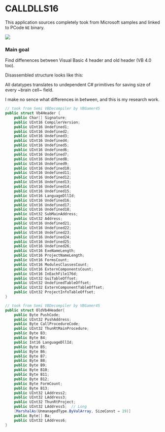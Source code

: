 # CALLDLLS16
This application sources completely took from Microsoft samples and linked to PCode `NE`
binary.

<img src="vb4proj16dbg.png">

### Main goal
Find diffenences between Visual Basic 4 header and old header (VB 4.0 too).

Disassembled structure looks like this:

All datatypes translates to undependent C# primitives
for saving size of every ~brain cell~ field.

I make no sence what differences in between, and this is my research work.

```csharp
// took from Semi VBDecompiler by VBGamer45
public struct Vb4Header {
    public Char[] Signature;
    public UInt16 CompilerVersion;
    public UInt16 Undefined1;
    public UInt16 Undefined2;
    public UInt16 Undefined3;
    public UInt16 Undefined4;
    public UInt16 Undefined5;
    public UInt16 Undefined6;
    public UInt16 Undefined7;
    public UInt16 Undefined8;
    public UInt16 Undefined9;
    public UInt16 Undefined10;
    public UInt16 Undefined11;
    public UInt16 Undefined12;
    public UInt16 Undefined13;
    public UInt16 Undefined14;
    public UInt16 Undefined15;
    public UInt16 LanguageDllId;
    public UInt16 Undefined16;
    public UInt16 Undefined17;
    public UInt16 Undefined18;
    public UInt32 SubMainAddress;
    public UInt32 Address;
    public UInt16 Undefined21;
    public UInt16 Undefined22;
    public UInt16 Undefined23;
    public UInt16 Undefined24;
    public UInt16 Undefined25;
    public UInt16 Undefined26;
    public UInt16 ExeNameLength;
    public UInt16 ProjectNameLength;
    public UInt16 FormsCount;
    public UInt16 ModulesClassesCount;
    public UInt16 ExternComponentsCount;
    public UInt16 InEachFile176d;
    public UInt32 GuiTableOffset;
    public UInt32 UndefinedTableOffset;
    public UInt32 ExternComponentTableOffset;
    public UInt32 ProjectInfoTableOffset;
}
```

```csharp
// took from Semi VBDecompiler by VBGamer45
public struct OldVb4Header{
    public Byte PushCode;
    public UInt32 PushAddress;
    public Byte CallProcedureCode;
    public UInt32 ThunRtMainProcedure;
    public Byte B3;
    public Byte B4;
    public Int16 LanguageDllId;
    public Byte B5;
    public Byte B6;
    public Byte B7;
    public Byte B8;
    public Byte B9;
    public Byte B10;
    public Byte B11;
    public Byte B12;
    public Byte FormCount;
    public Byte B13;
    public UInt32 LAddress2;
    public UInt32 LAddress3;
    public UInt32 ThunRtProject;
    public UInt32 LAddress5;  // Long
    [MarshalAs(UnmanagedType.ByValArray, SizeConst = 19)]
    public Byte[] Ba;
    public UInt32 LAddress6;
} 
```

